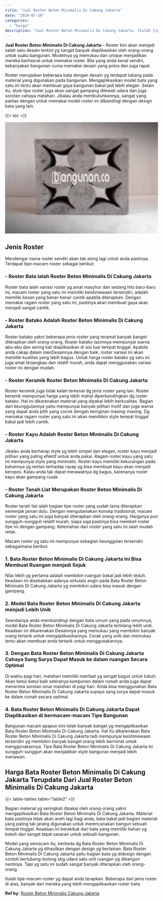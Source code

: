 ```yaml
---
title: "Jual Roster Beton Minimalis Di Cakung Jakarta"
date: "2024-07-10"
categories: 
  - "harga"
description: "Jual Roster Beton Minimalis Di Cakung Jakarta. Itulah tipe-macam roster yg dapat anda terapkan. Beberapa dari jenis roster di atas, banyak dari mereka yang l..."
---
```


**Jual Roster Beton Minimalis Di Cakung Jakarta** – Roster kini akan menjadi salah satu desain terkini yg sangat banyak diaplikasikan oleh orang-orang untuk suatu bangunan. Modelnya yg memukau dan unique menjadikan mereka berhasrat untuk memakai roster. Bila yang anda kenal sendiri, kebanyakan bangunan cuma memakai desain yang polos dan juga rapat.

Roster merupakan beberapa bata dengan desain yg terdapat lubang pada material yang digunakan pada bangunan. Mengaplikasikan model bata yang satu ini tentu akan membuat gaya bangunan bakal jadi lebih elegan. Selain itu, style tipe roster juga akan sangat gampang dilewati udara dan juga sorotan cahaya matahari. Jikalau anda membutuhkannya, sangat yang pantas dengan untuk memakai model roster ini dibandingi dengan design bata yang lain.

{{< toc >}}

![Jual Roster Beton Minimalis Di Cakung Jakarta](/images/bata-roster-minimalis-22.png)

## Jenis Roster

Mendengar nama roster sendiri akan tak asing lagi untuk anda pastinya. Terdapat tipe-macam roster sebagai berikut:

### \- Roster Bata Ialah Roster Beton Minimalis Di Cakung Jakarta

Roster bata ialah variasi roster yg amat masyhur dan sedang hits baru-baru ini, macam roster yang satu ini memiliki keistimewaan tersendiri, adalah memiliki kesan yang benar-benar cantik apabila diterapkan. Dengan memakai ragam roster yang satu ini, pastinya akan membuat gaya akan menjadi sangat cantik.

### \- Roster Batako Adalah Roster Beton Minimalis Di Cakung Jakarta

Roster batako yakni beberapa jenis roster yang teramat banyak banget diterapkan oleh orang-orang. Roster batako lazimnya mempunyai warna abu-abu dan sering kali diaplikasikan di sisi luar tempat tinggal. Apabila anda cakap dalam menDesainnya dengan baik, roster variasi ini akan memiliki kualitas yang lebih bagus. Untuk harga roster batako yg satu ini juga amat terjangkau dan relatif murah, anda dapat menggunakan variasi roster ini dengan mudah.

### \- Roster Keramik Roster Beton Minimalis Di Cakung Jakarta

Roster keramik juga tidak kalah terkenal dg jenis roster yang lain. Roster keramik mempunyai harga yang lebih mahal diperbandingkan dg roster batako. Hal ini dikarenakan material yang dipakai lebih berkualitas. Bagian dari keunggulannya yaitu mempunyai banyak pilihan motif dan juga warna yang dapat anda pilih yang cocok dengan keinginan masing-masing. Dg memakai ragam roster yang satu ini akan membikin style tempat tinggal bakal jadi lebih cantik.

### \- Roster Kayu Adalah Roster Beton Minimalis Di Cakung Jakarta

Jikalau anda berharap style yg lebih simpel dan elegan, roster kayu menjadi pilihan yang paling efektif untuk anda pakai. Ragam roster kayu yang satu ini mempunyai style yang minimalis. Roster kayu memiliki kekurangan pada bahannya yg rentan terhadap rayap yg bisa membuat kayu akan menjadi keropos. Kalau anda tak dapat merawatnya dg bagus, karenanya roster kayu akan gampang rusak.

### \- Roster Tanah Liat Merupakan Roster Beton Minimalis Di Cakung Jakarta

Roster tanah liat ialah bagian tipe roster yang sudah lama diterapkan semenjak jaman dulu. Dengan mengutamakan konsep tradisional, macam roster yang satu ini juga banyak diterapkan oleh orang-orang. Harganya pun sungguh-sungguh relatif murah, siapa saja pastinya bisa membeli roster tipe ini dengan gampang. Kelemahan dari roster yang satu ini ialah mudah retak.

Macam roster yg satu ini mempunyai sebagian keunggulan tersendiri sebagaimana berikut:

### 1\. Bata Roster Beton Minimalis Di Cakung Jakarta ini Bisa Membuat Ruangan menjadi Sejuk

Nilai lebih yg pertama adalah membikin ruangan bakal jadi lebih teduh. Keadaan ini disebabkan adanya sirkulais angin pada Bata Roster Beton Minimalis Di Cakung Jakarta yg membikin udara bisa masuk dengan gampang.

### 2\. Model Bata Roster Beton Minimalis Di Cakung Jakarta menjadi Lebih Unik

Seandainya anda membandingi dengan bata umum yang pada umumnya, model Bata Roster Beton Minimalis Di Cakung Jakarta terbilang lebih unik. Keadaan ini dikarenakan Desainnya yang memukau yang membikin banyak orang tertarik untuk mengaplikasikannya. Corak yang unik dan memukau tentu akan membuat anda tertarik untuk menggunakannya.

### 3\. Dengan Bata Roster Beton Minimalis Di Cakung Jakarta Cahaya Sang Surya Dapat Masuk ke dalam ruangan Secara Optimal

Di waktu pagi hari, matahari memiliki manfaat yg sangat bagus untuk tubuh. Akan betul-betul baik sekiranya komponen dalam rumah anda juga dapat menerima sorotan sinar matahari di pagi hari. Anda bisa menggunakan Bata Roster Beton Minimalis Di Cakung Jakarta supaya sang surya dapat masuk ke dalam rumah secara optimal.

### 4\. Bata Roster Beton Minimalis Di Cakung Jakarta Dapat Diaplikasikan di bermacam-macam Tipe Bangunan

Bangunan macam apapun kini telah banyak banget yg mengaplikasikan Bata Roster Beton Minimalis Di Cakung Jakarta. Hal itu dikarenakan Bata Roster Beton Minimalis Di Cakung Jakarta tadi mempunyai keistimewaan tersendiri yg membikin banyak banget orang lebih berminat untuk menggunakannya. Tipe Bata Roster Beton Minimalis Di Cakung Jakarta ini sungguh-sungguh akan menjadikan style bangunan menjadi lebih menawan.

## Harga Bata Roster Beton Minimalis Di Cakung Jakarta Terupdate Dari Jual Roster Beton Minimalis Di Cakung Jakarta

{{< table-tables table="table2" >}}

Bagian material yg seringkali dipakai oleh orang-orang yakni mengaplikasikan Bata Roster Beton Minimalis Di Cakung Jakarta. Material bata pastinya tidak akan aneh lagi bagi anda, bata bakal jadi bagian material yang paling tak jarang digunakan untuk merencanakan bangun sebuah tempat tinggal. Keadaan ini berakibat dari bata yang memiliki bahan yg kokoh dan sangat tepat sasaran untuk sebuah bangunan.

Model yang semacam itu, berbeda dg Bata Roster Beton Minimalis Di Cakung Jakarta yg dihasilkan dengan design yg berlainan. Bata Roster Beton Minimalis Di Cakung Jakarta yaitu bagian bata yg didesign dengan contoh berlubang-bolong sbg udara satu unit ruangan yg dibangun nantinya. Tapi yg satu ini sudah sangat banyak diterapkan oleh orang-orang.

Itulah tipe-macam roster yg dapat anda terapkan. Beberapa dari jenis roster di atas, banyak dari mereka yang lebih mengaplikasikan roster bata.

**Ref by:** [Roster Beton Minimalis Cakung Jakarta](https://id.wikipedia.org/wiki/Roster)

